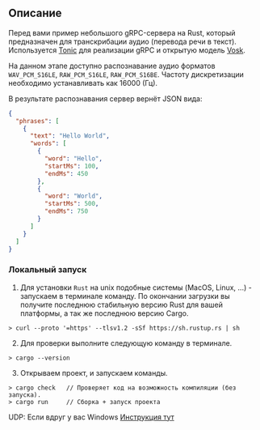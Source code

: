 ## ОписаниеПеред вами пример небольшого gRPC-сервера на Rust, который предназначен для транскрибации аудио (перевода речи в текст). Используется [Tonic](https://github.com/hyperium/tonic) для реализации gRPC и открытую модель [Vosk](https://alphacephei.com/vosk).На данном этапе доступно распознавание аудио форматов `WAV_PCM_S16LE`, `RAW_PCM_S16LE`, `RAW_PCM_S16BE`. Частоту дискретизации необходимо устанавливать как 16000 (Гц).В результате распознавания сервер вернёт JSON вида:```Json{  "phrases": [    {      "text": "Hello World",      "words": [        {          "word": "Hello",          "startMs": 100,          "endMs": 450        },        {          "word": "World",          "startMs": 500,          "endMs": 750        }      ]    }  ]}```### Локальный запуск1) Для установки `Rust` на unix подобные системы (MacOS, Linux, ...) - запускаем в терминале команду.По окончании загрузки вы получите последнюю стабильную версию Rust для вашей платформы, а так же последнюю версию Cargo.```shell> curl --proto '=https' --tlsv1.2 -sSf https://sh.rustup.rs | sh```2) Для проверки выполните следующую команду в терминале.```shell> cargo --version```3) Открываем проект, и запускаем команды.```shell> cargo check   // Проверяет код на возможность компиляции (без запуска).> cargo run     // Сборка + запуск проекта```UDP: Если вдруг у вас Windows[Инструкция тут](https://forge.rust-lang.org/infra/other-installation-methods.html)